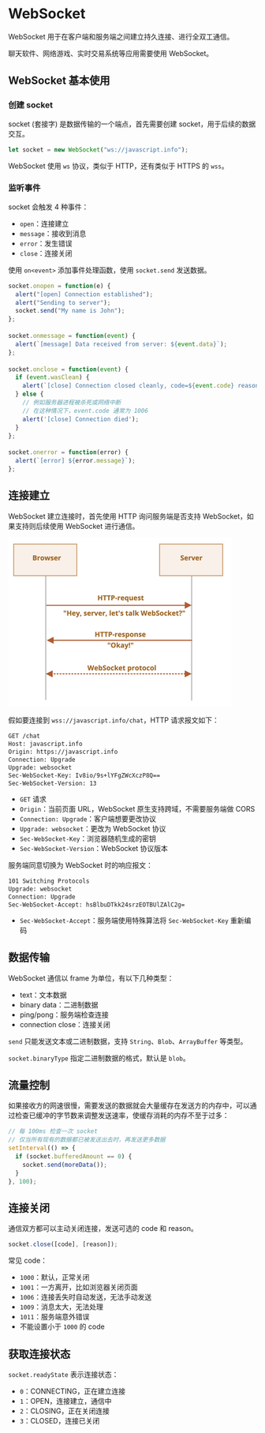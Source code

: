 # WebSocket

WebSocket 用于在客户端和服务端之间建立持久连接、进行全双工通信。

聊天软件、网络游戏、实时交易系统等应用需要使用 WebSocket。

## WebSocket 基本使用

### 创建 socket

socket (套接字) 是数据传输的一个端点，首先需要创建 socket，用于后续的数据交互。

```js
let socket = new WebSocket("ws://javascript.info");
```

WebSocket 使用 `ws` 协议，类似于 HTTP，还有类似于 HTTPS 的 `wss`。

### 监听事件

socket 会触发 4 种事件：
- `open`：连接建立
- `message`：接收到消息
- `error`：发生错误
- `close`：连接关闭

使用 `on<event>` 添加事件处理函数，使用 `socket.send` 发送数据。

```js
socket.onopen = function(e) {
  alert("[open] Connection established");
  alert("Sending to server");
  socket.send("My name is John");
};

socket.onmessage = function(event) {
  alert(`[message] Data received from server: ${event.data}`);
};

socket.onclose = function(event) {
  if (event.wasClean) {
    alert(`[close] Connection closed cleanly, code=${event.code} reason=${event.reason}`);
  } else {
    // 例如服务器进程被杀死或网络中断
    // 在这种情况下，event.code 通常为 1006
    alert('[close] Connection died');
  }
};

socket.onerror = function(error) {
  alert(`[error] ${error.message}`);
};
```

## 连接建立

WebSocket 建立连接时，首先使用 HTTP 询问服务端是否支持 WebSocket，如果支持则后续使用 WebSocket 进行通信。

<img src="./assets/websocket.png" style="zoom: 50%" />

假如要连接到 `wss://javascript.info/chat`，HTTP 请求报文如下：
```text
GET /chat
Host: javascript.info
Origin: https://javascript.info
Connection: Upgrade
Upgrade: websocket
Sec-WebSocket-Key: Iv8io/9s+lYFgZWcXczP8Q==
Sec-WebSocket-Version: 13
```

- `GET` 请求
- `Origin`：当前页面 URL，WebSocket 原生支持跨域，不需要服务端做 CORS
- `Connection: Upgrade`：客户端想要更改协议
- `Upgrade: websocket`：更改为 WebSocket 协议
- `Sec-WebSocket-Key`：浏览器随机生成的密钥
- `Sec-WebSocket-Version`：WebSocket 协议版本

服务端同意切换为 WebSocket 时的响应报文：
```text
101 Switching Protocols
Upgrade: websocket
Connection: Upgrade
Sec-WebSocket-Accept: hsBlbuDTkk24srzEOTBUlZAlC2g=
```

- `Sec-WebSocket-Accept`：服务端使用特殊算法将 `Sec-WebSocket-Key` 重新编码

## 数据传输

WebSocket 通信以 frame 为单位，有以下几种类型：
- text：文本数据
- binary data：二进制数据
- ping/pong：服务端检查连接
- connection close：连接关闭

`send` 只能发送文本或二进制数据，支持 `String`、`Blob`、`ArrayBuffer` 等类型。

`socket.binaryType` 指定二进制数据的格式，默认是 `blob`。

## 流量控制

如果接收方的网速很慢，需要发送的数据就会大量缓存在发送方的内存中，可以通过检查已缓冲的字节数来调整发送速率，使缓存消耗的内存不至于过多：
```js
// 每 100ms 检查一次 socket
// 仅当所有现有的数据都已被发送出去时，再发送更多数据
setInterval(() => {
  if (socket.bufferedAmount == 0) {
    socket.send(moreData());
  }
}, 100);
```

## 连接关闭

通信双方都可以主动关闭连接，发送可选的 code 和 reason。

```js
socket.close([code], [reason]);
```

常见 code：
- `1000`：默认，正常关闭
- `1001`：一方离开，比如浏览器关闭页面
- `1006`：连接丢失时自动发送，无法手动发送
- `1009`：消息太大，无法处理
- `1011`：服务端意外错误
- 不能设置小于 `1000` 的 code

## 获取连接状态

`socket.readyState` 表示连接状态：
- `0`：CONNECTING，正在建立连接
- `1`：OPEN，连接建立，通信中
- `2`：CLOSING，正在关闭连接
- `3`：CLOSED，连接已关闭
